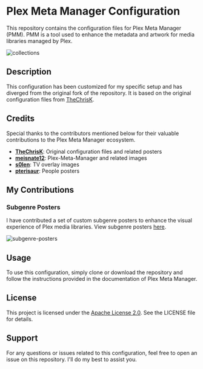 # Plex Meta Manager Configuration

This repository contains the configuration files for Plex Meta Manager (PMM). PMM is a tool used to enhance the metadata and artwork for media libraries managed by Plex.

![collections](https://github.com/scottgigawatt/pmm-config/assets/16313565/70ca085d-0259-44bb-8849-f4f99a8f5d75 "Collections")

## Description

This configuration has been customized for my specific setup and has diverged from the original fork of the repository. It is based on the original configuration files from [TheChrisK](https://github.com/TheChrisK/PMM).

## Credits

Special thanks to the contributors mentioned below for their valuable contributions to the Plex Meta Manager ecosystem.

- **[TheChrisK](https://github.com/TheChrisK)**: Original configuration files and related posters
- **[meisnate12](https://github.com/meisnate12)**: Plex-Meta-Manager and related images
- **[s0len](https://github.com/s0len)**: TV overlay images
- **[pterisaur](https://github.com/pterisaur)**: People posters

## My Contributions

### Subgenre Posters

I have contributed a set of custom subgenre posters to enhance the visual experience of Plex media libraries. View subgenre posters [here](./assets/posters/subgenre_top/).

![subgenre-posters](https://github.com/scottgigawatt/pmm-config/assets/16313565/091fc37c-e9d4-4f8e-8e2c-0b537f46e8c0 "Subgenre Posters")

## Usage

To use this configuration, simply clone or download the repository and follow the instructions provided in the documentation of Plex Meta Manager.

## License

This project is licensed under the [Apache License 2.0](LICENSE). See the LICENSE file for details.

## Support

For any questions or issues related to this configuration, feel free to open an issue on this repository. I'll do my best to assist you.
